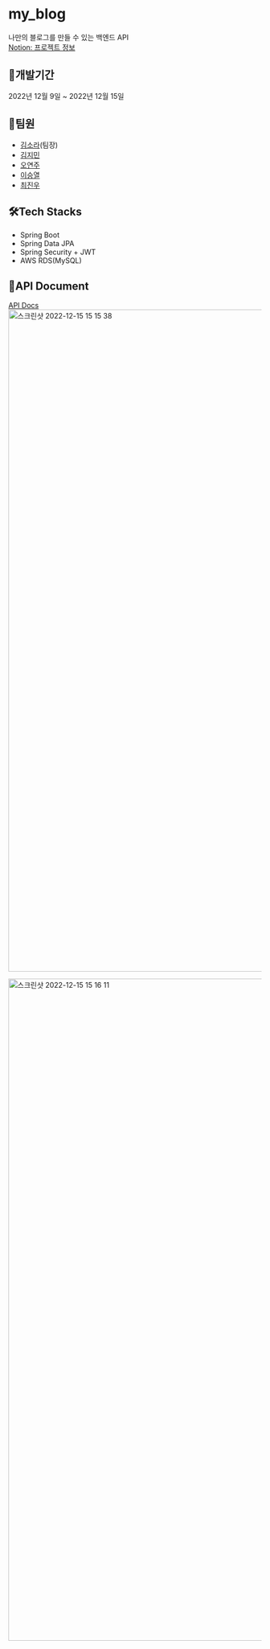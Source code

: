 # my_blog
나만의 블로그를 만들 수 있는 백엔드 API  
[Notion: 프로젝트 정보](https://dev-rara.notion.site/My_Blog_Project-e8dd756bff524c1baf1cedc62237ca43)  
  
## 📆개발기간
2022년 12월 9일 ~ 2022년 12월 15일  
  
## 👯팀원
- [김소라](https://github.com/dev-rara)(팀장)
- [김지민](https://github.com/rgngr)
- [오연주](https://github.com/OhYeonJu)
- [이승열](https://github.com/misracis2)
- [최진우](https://github.com/woooo96)  
  
## 🛠️Tech Stacks
* Spring Boot
* Spring Data JPA
* Spring Security + JWT
* AWS RDS(MySQL)  
  
## 👀API Document
[API Docs](http://13.124.137.113/swagger-ui/index.html)
<img width="1317" alt="스크린샷 2022-12-15 15 15 38" src="https://user-images.githubusercontent.com/65327103/207789080-41dbeb19-79f9-47c8-be85-37e0e4533f86.png">


<img width="1317" alt="스크린샷 2022-12-15 15 16 11" src="https://user-images.githubusercontent.com/65327103/207789107-da8b71f2-44df-4d3b-bba1-87cc8677abe4.png">
